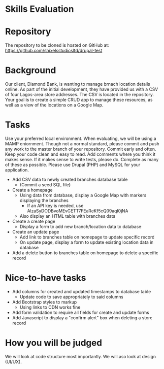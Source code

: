 # Skills Evaluation

# Repository
The repository to be cloned is hosted on GitHub at:
https://github.com/shixelsstudiosltd/drupal-test

# Background
Our client, Diamond Bank, is wanting to manage brnach location details online. As part of the initial development, they have provided us with a CSV of four Lagos-area store addresses.
The CSV is located in the repository.
Your goal is to create a simple CRUD app to manage these resources, as well as a view of the locations on a Google Map.

# Tasks
Use your preferred local environment. When evaluating, we will be using a MAMP eniornment.
Though not a normal standard, please commit and push any work to the master branch of your repository.
Commit early and often. Keep your code clean and easy to read. Add comments where you think it makes sense. If it makes sense to write tests, please do.
Complete as many of these as possible. Please use Drupal (PHP) and MySQL for your application.
- Add CSV data to newly created branches database table
  - (Commit a seed SQL file)
- Create a homepage
  - Using data from database, display a Google Map with markers displaying the branches
    - If an API key is needed, use AIzaSyDODBvoMEvGETT7FEaReKf5cQ09aqI0jNA
  - Also display an HTML table with branches data
- Create a create page
  - Display a form to add new branch/location data to database
- Create an update page
  - Add link to branches table on homepage to update specific record
  - On update page, display a form to update existing location data in database
- Add a delete button to branches table on homepage to delete a specific record

# Nice-to-have tasks
- Add columns for created and updated timestamps to database table
  - Update code to save appropriately to said columns
- Add Bootstrap styles to markup
  - Using links to CDN works fine
- Add form validation to require all fields for create and update forms
- Add Javascript to display a "confirm alert" box when deleting a store record

# How you will be judged
We will look at code structure most importantly. We will aso look at design (UI/UX). 
